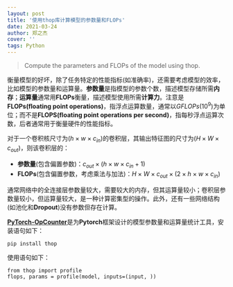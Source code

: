 ```yaml
---
layout: post
title: '使用thop库计算模型的参数量和FLOPs'
date: 2021-03-24
author: 郑之杰
cover: ''
tags: Python
---
```


> Compute the parameters and FLOPs of the model using thop.

衡量模型的好坏，除了任务特定的性能指标(如准确率)，还需要考虑模型的效率，比如模型的参数量和运算量。**参数量**是指模型的参数个数，描述模型存储所需**内存**；**运算量**通常用**FLOPs**衡量，描述模型使用所需**计算力**。注意是**FLOPs(floating point operations)**，指浮点运算数量，通常以$GFLOPs (10^9)$为单位；而不是**FLOPS(floating point operations per second)**，指每秒浮点运算次数，后者通常用于衡量硬件的性能指标。

对于一个卷积核尺寸为$(h \times w \times c_{in})$的卷积层，其输出特征图的尺寸为$(H \times W \times c_{out})$，则该卷积层的：
- **参数量**(包含偏置参数)：$c_{out} \times (h \times w \times c_{in}+1)$
- **FLOPs**(包含偏置参数，考虑乘法与加法)：$H \times W \times c_{out} \times (2 \times h \times w \times c_{in})$

通常网络中的全连接层参数量较大，需要较大的内存，但其运算量较小；卷积层参数量较小，但运算量较大，是一种计算密集型的操作。此外，还有一些网络结构(如池化和**Dropout**)没有参数但存在计算。

[**PyTorch-OpCounter**](https://github.com/Lyken17/pytorch-OpCounter)是为**Pytorch**框架设计的模型参数量和运算量统计工具，安装语句如下：

```
pip install thop
```

使用语句如下：

```
from thop import profile
flops, params = profile(model, inputs=(input, ))
```